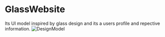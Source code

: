 # GlassWebsite
Its UI model inspired by glass design and its a users profile and repective information.
![DesignModel](https://i.ibb.co/YXbn3K1/first-Figma-Designfirst-Figma.jpg)
